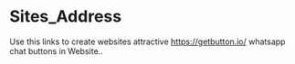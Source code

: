 # Sites_Address
Use this links to create websites attractive
https://getbutton.io/    whatsapp chat buttons in Website..
